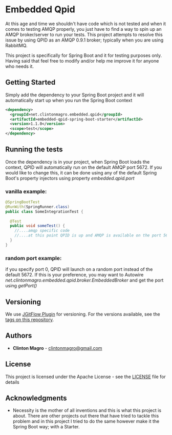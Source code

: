 # Embedded Qpid 

At this age and time we shouldn't have code which is not tested and when it comes to testing AMQP properly, 
you just have to find a way to spin up an AMQP broker/server to run your tests. This project attempts to
resolve this issue by using QPID as an AMQP 0.9.1 broker; typically when you are using RabbitMQ.

This project is specifically for Spring Boot and it for testing purposes only. Having said that feel free to modify
and/or help me improve it for anyone who needs it.

## Getting Started

Simply add the dependency to your Spring Boot project and it will automatically start up when you run the 
Spring Boot context

```xml
<dependency>
  <groupId>net.clintonmagro.embedded.qpid</groupId>
  <artifactId>embedded-qpid-spring-boot-starter</artifactId>
  <version>1.1.0</version>
  <scope>test</scope>
</dependency>
```

## Running the tests

Once the dependency is in your project, when Spring Boot loads the context, QPID will automatically run on 
the default AMQP port 5672. If you would like to change this, it can be done using any of the default
Spring Boot's property injectors using property *embedded.qpid.port*

### vanilla example:
```java
@SpringBootTest
@RunWith(SpringRunner.class)
public class SomeIntegrationTest {
  
  @Test
  public void someTest() {
    //....amqp specific code
    //....at this point QPID is up and AMQP is available on the port 5672 or depending on the port specified
  }
}
```

### random port example:
if you specify port 0, QPID will launch on a random port instead of the default 5672. If this is your preference,
you may want to Autowire *net.clintonmagro.embedded.qpid.broker.EmbeddedBroker* and get the port using *getPort()*

## Versioning

We use [JGitFlow Plugin](https://bitbucket.org/atlassian/jgit-flow/wiki/Home/) for versioning. For the versions available, see the [tags on this repository](https://github.com/clintonmagro/embedded-qpid-spring-boot-starter/tags). 

## Authors

* **Clinton Magro** - clintonmagro@gmail.com

## License

This project is licensed under the Apache License - see the [LICENSE](LICENSE) file for details

## Acknowledgments

* Necessity is the mother of all inventions and this is what this project is about. There are other projects out there that have tried to tackle this problem 
and in this project I tried to do the same however make it the Spring Boot way; with a Starter.
